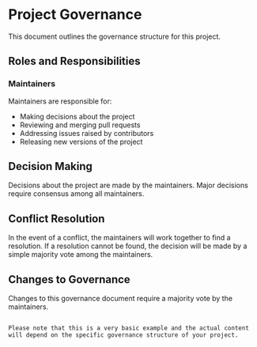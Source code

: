 # Project Governance

This document outlines the governance structure for this project.

## Roles and Responsibilities

### Maintainers

Maintainers are responsible for:

- Making decisions about the project
- Reviewing and merging pull requests
- Addressing issues raised by contributors
- Releasing new versions of the project

## Decision Making

Decisions about the project are made by the maintainers. Major decisions require consensus among all maintainers.

## Conflict Resolution

In the event of a conflict, the maintainers will work together to find a resolution. If a resolution cannot be found, the decision will be made by a simple majority vote among the maintainers.

## Changes to Governance

Changes to this governance document require a majority vote by the maintainers.
```

Please note that this is a very basic example and the actual content will depend on the specific governance structure of your project.